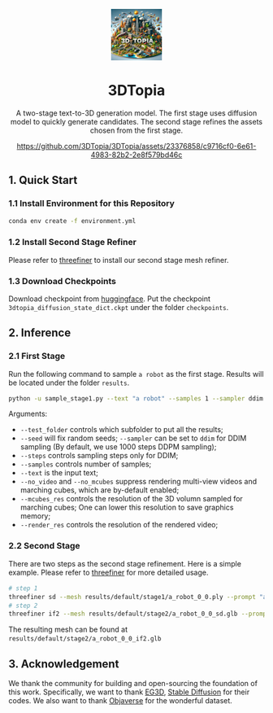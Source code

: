 <p align="center">
    <picture>
    <img alt="logo" src="assets/3dtopia.jpeg" width="20%">
    </picture>
</p>
<div align="center">
  <h1>3DTopia</h1>
  A two-stage text-to-3D generation model. The first stage uses diffusion model to quickly generate candidates. The second stage refines the assets chosen from the first stage.

https://github.com/3DTopia/3DTopia/assets/23376858/c9716cf0-6e61-4983-82b2-2e8f579bd46c

</div>

## 1. Quick Start

### 1.1 Install Environment for this Repository
```bash
conda env create -f environment.yml
```

### 1.2 Install Second Stage Refiner
Please refer to [threefiner](https://github.com/3DTopia/threefiner) to install our second stage mesh refiner.

### 1.3 Download Checkpoints
Download checkpoint from [huggingface](https://huggingface.co/hongfz16/3DTopia). Put the checkpoint `3dtopia_diffusion_state_dict.ckpt` under the folder `checkpoints`.

## 2. Inference

### 2.1 First Stage
Run the following command to sample `a robot` as the first stage. Results will be located under the folder `results`.
```bash
python -u sample_stage1.py --text "a robot" --samples 1 --sampler ddim --steps 200 --cfg_scale 7.5 --seed 0
```

Arguments:
- `--test_folder` controls which subfolder to put all the results;
- `--seed` will fix random seeds; `--sampler` can be set to `ddim` for DDIM sampling (By default, we use 1000 steps DDPM sampling);
- `--steps` controls sampling steps only for DDIM;
- `--samples` controls number of samples;
- `--text` is the input text;
- `--no_video` and `--no_mcubes` suppress rendering multi-view videos and marching cubes, which are by-default enabled;
- `--mcubes_res` controls the resolution of the 3D volumn sampled for marching cubes; One can lower this resolution to save graphics memory;
- `--render_res` controls the resolution of the rendered video;

### 2.2 Second Stage
There are two steps as the second stage refinement. Here is a simple example. Please refer to [threefiner](https://github.com/3DTopia/threefiner) for more detailed usage.
```bash
# step 1
threefiner sd --mesh results/default/stage1/a_robot_0_0.ply --prompt "a robot" --text_dir --front_dir='-y' --outdir results/default/stage2/ --save a_robot_0_0_sd.glb
# step 2
threefiner if2 --mesh results/default/stage2/a_robot_0_0_sd.glb --prompt "a robot" --outdir results/default/stage2/ --save a_robot_0_0_if2.glb
```
The resulting mesh can be found at `results/default/stage2/a_robot_0_0_if2.glb`

## 3. Acknowledgement
We thank the community for building and open-sourcing the foundation of this work. Specifically, we want to thank [EG3D](https://github.com/NVlabs/eg3d), [Stable Diffusion](https://github.com/CompVis/stable-diffusion) for their codes. We also want to thank [Objaverse](https://objaverse.allenai.org) for the wonderful dataset.
